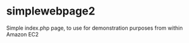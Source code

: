 simplewebpage2
==============

Simple index.php page, to use for demonstration purposes from within Amazon EC2
